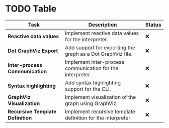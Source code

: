 # TODO Table

| Task                              | Description                                                  | Status |
| --------------------------------- | ------------------------------------------------------------ | ------ |
| **Reactive data values**          | Implement reactive data values for the interpreter.          | ❌      |
| **Dot GraphViz Export**           | Add support for exporting the graph as a Dot GraphViz file.  | ❌      |
| **Inter-process Communication**   | Implement inter-process communication for the interpreter.   | ❌      |
| **Syntax highlighting**           | Add syntax highlighting support for the CLI.                 | ❌      |
| **GraphViz Visualization**        | Implement visualization of the graph using GraphViz.         | ❌      |
| **Recursive Template Definition** | Implement recursive template definition for the interpreter. | ❌      |
